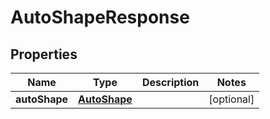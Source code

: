 
# AutoShapeResponse

## Properties
Name | Type | Description | Notes
------------ | ------------- | ------------- | -------------
**autoShape** | [**AutoShape**](AutoShape.md) |  |  [optional]



